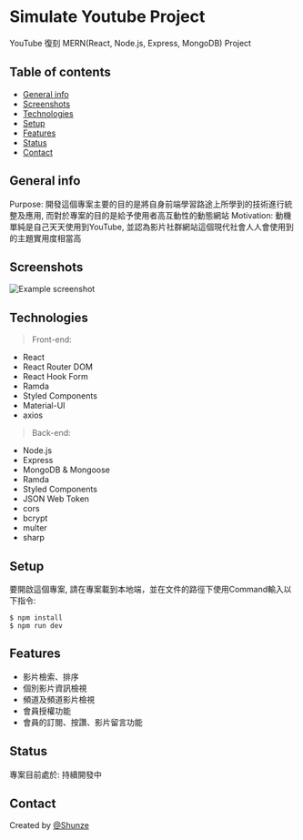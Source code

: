 # Simulate Youtube Project
YouTube 復刻 MERN(React, Node.js, Express, MongoDB) Project
## Table of contents
* [General info](#general-info)
* [Screenshots](#screenshots)
* [Technologies](#technologies)
* [Setup](#setup)
* [Features](#features)
* [Status](#status)
* [Contact](#contact)
## General info
Purpose: 開發這個專案主要的目的是將自身前端學習路途上所學到的技術進行統整及應用, 而對於專案的目的是給予使用者高互動性的動態網站
Motivation: 動機單純是自己天天使用到YouTube, 並認為影片社群網站這個現代社會人人會使用到的主題實用度相當高
## Screenshots
![Example screenshot](https://i.imgur.com/clM2VFI.png)
## Technologies
> Front-end:
* React
* React Router DOM
* React Hook Form
* Ramda
* Styled Components
* Material-UI
* axios
> Back-end:
* Node.js
* Express
* MongoDB & Mongoose
* Ramda
* Styled Components
* JSON Web Token
* cors
* bcrypt
* multer
* sharp
## Setup
要開啟這個專案, 請在專案載到本地端，並在文件的路徑下使用Command輸入以下指令:
```
$ npm install
$ npm run dev
```
## Features
* 影片檢索、排序
* 個別影片資訊檢視
* 頻道及頻道影片檢視
* 會員授權功能
* 會員的訂閱、按讚、影片留言功能
## Status
專案目前處於: 持續開發中
## Contact
Created by [@Shunze](4A490101@stust.edu.tw)
